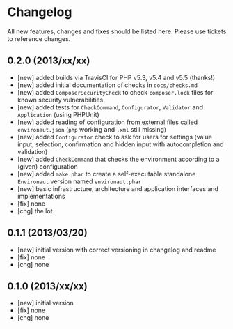 # Changelog

All new features, changes and fixes should be listed here. Please use tickets
to reference changes.

## 0.2.0 (2013/xx/xx)

* [new] added builds via TravisCI for PHP v5.3, v5.4 and v5.5 (thanks!)
* [new] added initial documentation of checks in `docs/checks.md`
* [new] added `ComposerSecurityCheck` to check `composer.lock` files for known security vulnerabilities
* [new] added tests for `CheckCommand`, `Configurator`, `Validator`  and `Application` (using PHPUnit)
* [new] added reading of configuration from external files called `environaut.json` (`php` working and `.xml` still missing)
* [new] added `Configurator` check to ask for users for settings (value input, selection, confirmation and hidden input with autocompletion and validation)
* [new] added `CheckCommand` that checks the environment according to a (given) configuration
* [new] added `make phar` to create a self-executable standalone `Environaut` version named `environaut.phar`
* [new] basic infrastructure, architecture and application interfaces and implementations
* [fix] none
* [chg] the lot

## 0.1.1 (2013/03/20)

* [new] initial version with correct versioning in changelog and readme
* [fix] none
* [chg] none

## 0.1.0 (2013/xx/xx)

* [new] initial version
* [fix] none
* [chg] none
